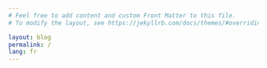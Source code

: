 ```yaml
---
# Feel free to add content and custom Front Matter to this file.
# To modify the layout, see https://jekyllrb.com/docs/themes/#overriding-theme-defaults

layout: blog
permalink: /
lang: fr
---
```

